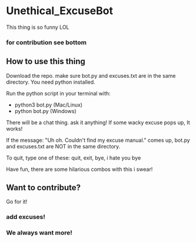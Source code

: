# Unethical_ExcuseBot
This thing is so funny LOL
### for contribution see bottom

## How to use this thing
Download the repo. make sure bot.py and excuses.txt are in the same directory.
You need python installed.

Run the python script in your terminal with: 
 - python3 bot.py (Mac/Linux)
 - python bot.py (Windows)

There will be a chat thing. ask it anything!
If some wacky excuse pops up, It works!

If the message: "Uh oh. Couldn't find my excuse manual." comes up,
bot.py and excuses.txt are NOT in the same directory.

To quit, type one of these:
quit, exit, bye, i hate you bye

Have fun, there are some hilarious combos with this i swear!

## Want to contribute?
Go for it! 
### add excuses!
### We always want more!
